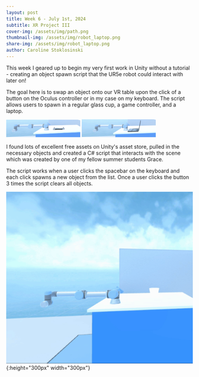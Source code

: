 ```yaml
---
layout: post
title: Week 6 - July 1st, 2024
subtitle: XR Project III
cover-img: /assets/img/path.png
thumbnail-img: /assets/img/robot_laptop.png
share-img: /assets/img/robot_laptop.png
author: Caroline Stoklosinski
---
```


This week I geared up to begin my very first work in Unity without a tutorial - creating an object spawn script that the UR5e robot could interact with later on!

The goal here is to swap an object onto our VR table upon the click of a button on the Oculus controller or in my case on my keyboard. The script allows users to spawn in a regular glass cup, a game controller, and a laptop. 

<p float="left">
    <img src="/assets/img/robot_game_controller.png" width="200">
    <img src="/assets/img/robot_laptop.png" width="200">
</p>

I found lots of excellent free assets on Unity's asset store, pulled in the necessary objects and created a C# script that interacts with the scene which was created by one of my fellow summer students Grace. 

The script works when a user clicks the spacebar on the keyboard and each click spawns a new object from the list. Once a user clicks the button 3 times the script clears all objects. 

![Object Gif](/assets/img/object_swapper_gif.gif){:height="300px" width="300px"}